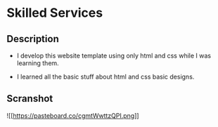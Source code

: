 # Skilled Services

## Description

- I develop this website template using only html and css while I was learning them.

- I learned all the basic stuff about html and css basic designs.

## Scranshot
  ![[https://pasteboard.co/cgmtWwttzQPI.png]]
